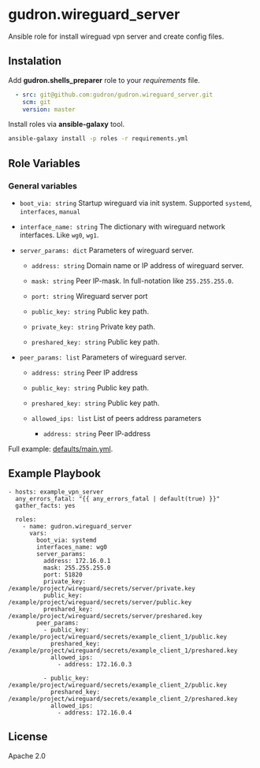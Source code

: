 gudron.wireguard_server
=======================

Ansible role for install wireguad vpn server and create config files. 

Instalation
-----------

Add **gudron.shells_preparer** role to your *requirements* file.

```yaml
  - src: git@github.com:gudron/gudron.wireguard_server.git
    scm: git
    version: master
```

Install roles via **ansible-galaxy** tool.

```bash
ansible-galaxy install -p roles -r requirements.yml
```

Role Variables
--------------

### General variables
  * `boot_via: string`
    Startup wireguard via init system. Supported `systemd`, `interfaces`, `manual`
    
  * `interface_name: string` 
    The dictionary with wireguard network interfaces. Like `wg0`, `wg1`.

  * `server_params: dict` 
    Parameters of wireguard server.
    
    * `address: string` 
      Domain name or IP address of wireguard server.

    * `mask: string` 
      Peer IP-mask. In full-notation like `255.255.255.0`.

    * `port: string` 
      Wireguard server port

    * `public_key: string` 
      Public key path.

    * `private_key: string` 
      Private key path.

    * `preshared_key: string` 
      Public key path.

  * `peer_params: list` 
    Parameters of wireguard server.
    
    * `address: string` 
      Peer IP address

    * `public_key: string` 
      Public key path.

    * `preshared_key: string` 
      Public key path.

    * `allowed_ips: list`
      List of peers address parameters

      * `address: string`
        Peer IP-address

  Full example: [defaults/main.yml](defaults/main.yml).

Example Playbook
----------------

    - hosts: example_vpn_server
      any_errors_fatal: "{{ any_errors_fatal | default(true) }}"
      gather_facts: yes

      roles:
        - name: gudron.wireguard_server
          vars: 
            boot_via: systemd
            interfaces_name: wg0
            server_params: 
              address: 172.16.0.1
              mask: 255.255.255.0
              port: 51820
              private_key: /example/project/wireguard/secrets/server/private.key
              public_key: /example/project/wireguard/secrets/server/public.key
              preshared_key: /example/project/wireguard/secrets/server/preshared.key
            peer_params: 
              - public_key: /example/project/wireguard/secrets/example_client_1/public.key
                preshared_key: /example/project/wireguard/secrets/example_client_1/preshared.key
                allowed_ips:
                  - address: 172.16.0.3

              - public_key: /example/project/wireguard/secrets/example_client_2/public.key
                preshared_key: /example/project/wireguard/secrets/example_client_2/preshared.key
                allowed_ips:
                  - address: 172.16.0.4

License
-------

Apache 2.0